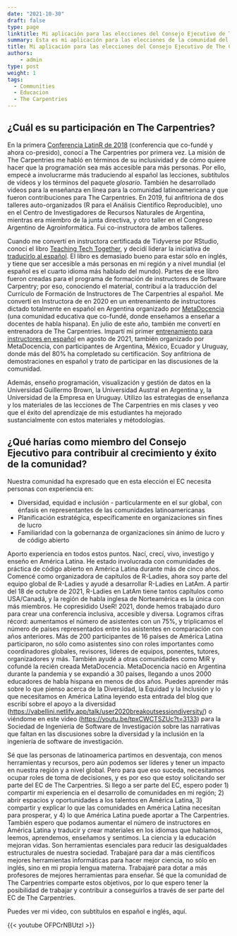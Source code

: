 ```yaml
---
date: "2021-10-30"
draft: false
type: page
linktitle: Mi aplicación para las elecciones del Consejo Ejecutivo de The Capentries 2021
summary: Esta es mi aplicación para las elecciones de la comunidad del Consejo Ejecutivo de The Capentries 2021
title: Mi aplicación para las elecciones del Consejo Ejecutivo de The Capentries 2021
authors: 
    - admin
type: post
weight: 1
tags: 
  - Communities
  - Educacion
  - The Carpentries
---
```


## ¿Cuál es su participación en The Carpentries?

En la primera [Conferencia LatinR de 2018](https://latin-r.com/) (conferencia que co-fundé y ahora co-presido), conocí a The Carpentries por primera vez. La misión de The Carpentries me habló en términos de su inclusividad y de cómo quiere hacer que la programación sea más accesible para más personas. Por ello, empecé a involucrarme más traduciendo al español las lecciones, subtítulos de vídeos y los términos del paquete _glosario_. También he desarrollado videos para la enseñanza en línea para la comunidad latinoamericana y que fueron contribuciones para The Carpentries. En 2019, fui anfitriona de dos talleres auto-organizados (R para el Análisis Científico Reproducible), uno en el Centro de Investigadores de Recursos Naturales de Argentina, mientras era miembro de la junta directiva, y otro taller en el Congreso Argentino de Agroinformática. Fui co-instructora de ambos talleres.

Cuando me convertí en instructora certificada de Tidyverse por RStudio, conocí el libro [Teaching Tech Together](https://teachtogether.tech/en/), y decidí liderar la iniciativa de [traducirlo al español](https://teachtogether.tech/es/index.html). El libro es demasiado bueno para estar sólo en inglés, y tiene que ser accesible a más personas en mi región y a nivel mundial (el español es el cuarto idioma más hablado del mundo). Partes de ese libro fueron creadas para el programa de formación de instructores de Software Carpentry; por eso, conociendo el material, contribuí a la traducción del Currículo de Formación de Instructores de The Carpentries al español. Me convertí en Instructora de en 2020 en un entrenamiento de instructores dictado totalmente en español en Argentina organizado por [MetaDocencia](https://www.metadocencia.org/) (una comunidad educativa que co-fundé, donde enseñamos a enseñar a docentes de habla hispana). En julio de este año, también me convertí en entrenadora de The Carpentries. Impartí mi primer [entrenamiento para instructores en español](https://paocorrales.github.io/2021-08-14-ttt-online-spanish/) en agosto de 2021, también organizado por MetaDocencia, con participantes de Argentina, México, Ecuador y Uruguay, donde más del 80% ha completado su certificación. Soy anfitriona de demostraciones en español y trato de participar en las discusiones de la comunidad.

Además, enseño programación, visualización y gestión de datos en la Universidad Guillermo Brown, la Universidad Austral en Argentina y, la Universidad de la Empresa en Uruguay. Utilizo las estrategias de enseñanza y los materiales de las lecciones de The Carpentries en mis clases y veo que el éxito del aprendizaje de mis estudiantes ha mejorado sustancialmente con estos materiales y métodologías.


## ¿Qué harías como miembro del Consejo Ejecutivo para contribuir al crecimiento y éxito de la comunidad?

Nuestra comunidad ha expresado que en esta elección el EC necesita personas con experiencia en:

  * Diversidad, equidad e inclusión - particularmente en el sur global, con énfasis en representantes de las comunidades latinoamericanas
  * Planificación estratégica, específicamente en organizaciones sin fines de lucro
  * Familiaridad con la gobernanza de organizaciones sin ánimo de lucro y de código abierto

Aporto experiencia en todos estos puntos. Nací, crecí, vivo, investigo y enseño en América Latina. He estado involucrada con comunidades de práctica de código abierto en América Latina durante más de cinco años. Comencé como organizadora de capítulos de R-Ladies, ahora soy parte del equipo global de R-Ladies y ayudé a desarrollar R-Ladies en LatAm. A partir del 18 de octubre de 2021, R-Ladies en LatAm tiene tantos capítulos como USA/Canadá, y la región de habla inglesa de Norteamérica es la única con más miembros. He copresidido UseR! 2021, donde hemos trabajado duro para crear una conferencia inclusiva, accesible y diversa. Logramos cifras récord: aumentamos el número de asistentes con un 75%, y triplicamos el número de países representados entre los asistentes en comparación con años anteriores. Más de 200 participantes de 16 países de América Latina participaron, no sólo como asistentes sino con roles importantes como coordinadores globales, revisores, líderes de equipos, ponentes, tutores, organizadores y más. También ayudé a otras comunidades como MiR y cofundé la recién creada MetaDocencia. MetaDocencia nació en Argentina durante la pandemia y se expandió a 30 países, llegando a unos 2000 educadores de habla hispana en menos de dos años. Puedes aprender más sobre lo que pienso acerca de la Diversidad, la Equidad y la Inclusión y lo que necesitamos en América Latina leyendo esta entrada del blog que escribí sobre el apoyo a la diversidad (https://yabellini.netlify.app/talk/user2020breakoutsessiondiversity/) o viéndome en este video (https://youtu.be/tpxCWCTSZUc?t=3133) para la Sociedad de Ingeniería de Software de Investigación sobre las narrativas que faltan en las discusiones sobre la diversidad y la inclusión en la ingeniería de software de investigación.

Sé que las personas de latinoamerica partimos en desventaja, con menos herramientas y recursos, pero aún podemos ser líderes y tener un impacto en nuestra región y a nivel global. Pero para que eso suceda, necesitamos ocupar roles de toma de decisiones, y es por eso que estoy solicitando ser parte del EC de The Carpentries. Si llego a ser parte del EC, espero poder 1) compartir mi experiencia en el desarrollo de comunidades en mi región; 2) abrir espacios y oportunidades a los talentos en América Latina, 3) compartir y explicar lo que las comunidades en América Latina necesitan para prosperar, y 4) lo que América Latina puede aportar a The Carpentries. También espero que podamos aumentar el número de instructores en América Latina y traducir y crear materiales en los idiomas que hablamos, leemos, aprendemos, enseñamos y sentimos. La ciencia y la educación mejoran vidas. Son herramientas esenciales para reducir las desigualdades estructurales de nuestra sociedad. Trabajaré para dar a más científicos mejores herramientas informáticas para hacer mejor ciencia, no sólo en inglés, sino en mi propia lengua materna. Trabajaré para dotar a más profesores de mejores herramientas para enseñar. Sé que la comunidad de The Carpentries comparte estos objetivos, por lo que espero tener la posibilidad de trabajar y contribuir a conseguirlos a través de ser parte del EC de The Carpentries.

Puedes ver mi video, con subtítulos en español e inglés, aquí.


{{< youtube OFPCrNBUtzI >}}